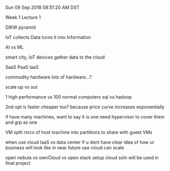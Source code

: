 Sun 09 Sep 2018 08:51:20 AM DST

Week 1 Lecture 1

DIKW pyramid

IoT collects Data turns it into Information

AI vs ML

smart city,
IoT devices gather data to the cloud

SaaS
PaaS
IaaS

commodity hardware
	lots of hardware...?

scale up vs out

1 high performance vs 100 normal computers
sql vs hadoop

2nd opt is faster
cheaper too? because price curve increases exponentially

if have many machines, want to say it is one
	need hypervisor to cover them and grp as one

VM
	split rsrcs of host machine into partitions to share with guest VMs

when use cloud IaaS vs data center
	if u dont have clear idea of how ur business will look like in near future
		use cloud
		can scale

open nebula vs ownCloud vs open stack
	setup cloud soln
	will be used in final project

